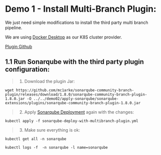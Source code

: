 # Demo 1 - Install Multi-Branch Plugin: 

We just need simple modifications to install the third party multi branch pipeline.

We are using [Docker Desktop](https://www.docker.com/products/docker-desktop/) as our K8S cluster provider.

[Plugin Github](https://github.com/mc1arke/sonarqube-community-branch-plugin)
## 1.1 Run Sonarqube with the third party plugin configuration:
> 1. Download the plugin Jar:
```
wget https://github.com/mc1arke/sonarqube-community-branch-plugin/releases/download/1.8.0/sonarqube-community-branch-plugin-1.8.0.jar -O ../../demo02/apply-sonarqube/sonarqube-extensions/plugins/sonarqube-community-branch-plugin-1.8.0.jar
```

> 2. Apply [Sonarqube Deployment](sonarqube-deploy-with-multibranch-plugin.yml) again with the changes:
```
kubectl apply -f sonarqube-deploy-with-multibranch-plugin.yml
```
> 3. Make sure everything is ok:
```
kubectl get all -n sonarqube 

kubectl logs -f  -n sonarqube -l name=sonarqube
```